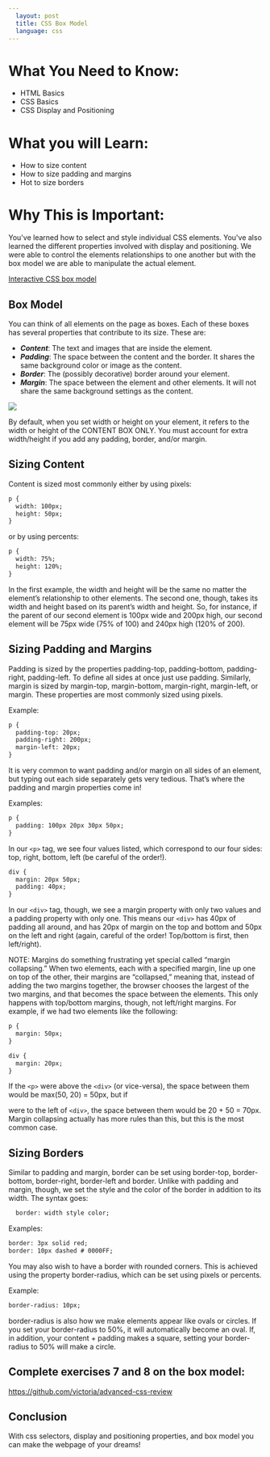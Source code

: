 ```yaml
---
  layout: post
  title: CSS Box Model
  language: css
---
```

# What You Need to Know:
+ HTML Basics
+ CSS Basics
+ CSS Display and Positioning

#  What you will Learn:
+ How to size content
+ How to size padding and margins
+ Hot to size borders

# Why This is Important:

You've learned how to select and style individual CSS elements. You've also learned the different properties involved with display and positioning. We were able to control the elements relationships to one another but with the box model we are able to manipulate the actual element.

[Interactive CSS box model](http://guyroutledge.github.io/box-model/)

## Box Model
You can think of all elements on the page as boxes. Each of these boxes has several properties that contribute to its size. These are:

+ ***Content***: The text and images that are inside the element.
+ ***Padding***: The space between the content and the border. It shares the same background color or image as the content.
+ ***Border***: The (possibly decorative) border around your element.
+ ***Margin***: The space between the element and other elements. It will not share the same background settings as the content.

<img src= "http://www.washington.edu/accesscomputing/webd2/student/unit3/images/boxmodel.gif">

By default, when you set width or height on your element, it refers to the width or height of the CONTENT BOX ONLY. You must account for extra width/height if you add any padding, border, and/or margin.

## Sizing Content
Content is sized most commonly either by using pixels:

```html
p {
  width: 100px;
  height: 50px;
}
```
or by using percents:

```html
p {
  width: 75%;
  height: 120%;
}
```
In the first example, the width and height will be the same no matter the element’s relationship to other elements.  The second one, though, takes its width and height based on its parent’s width and height. So, for instance, if the parent of our second element is 100px wide and 200px high, our second element will be 75px wide (75% of 100) and 240px high (120% of 200).

## Sizing Padding and Margins
Padding is sized by the properties padding-top, padding-bottom, padding-right, padding-left. To define all sides at once just use padding. Similarly, margin is sized by margin-top, margin-bottom, margin-right, margin-left, or margin. These properties are most commonly sized using pixels.

Example:

```html
p {
  padding-top: 20px;
  padding-right: 200px;
  margin-left: 20px;
}
```
It is very common to want padding and/or margin on all sides of an element, but typing out each side separately gets very tedious. That’s where the padding and margin properties come in!

Examples:

```html
p {
  padding: 100px 20px 30px 50px;
}
```
In our `<p>` tag, we see four values listed, which correspond to our four sides: top, right, bottom, left (be careful of the order!).

```html
div {
  margin: 20px 50px;
  padding: 40px;
}
```
 In our `<div>` tag, though, we see a margin property with only two values and a padding property with only one. This means our `<div>` has 40px of padding all around, and has 20px of margin on the top and bottom and 50px on the left and right (again, careful of the order! Top/bottom is first, then left/right).

NOTE: Margins do something frustrating yet special called “margin collapsing.” When two elements, each with a specified margin, line up one on top of the other, their margins are “collapsed,” meaning that, instead of adding the two margins together, the browser chooses the largest of the two margins, and that becomes the space between the elements. This only happens with top/bottom margins, though, not left/right margins. For example, if we had two elements like the following:

```html
p {
  margin: 50px;
}

div {
  margin: 20px;
}
```
If the `<p>` were above the `<div>` (or vice-versa), the space between them would be max(50, 20) = 50px, but if <p> were to the left of `<div>`, the space between them would be 20 + 50 = 70px.
Margin collapsing actually has more rules than this, but this is the most common case.

## Sizing Borders
Similar to padding and margin, border can be set using border-top, border-bottom, border-right, border-left and border. Unlike with padding and margin, though, we set the style and the color of the border in addition to its width.
The syntax goes:

```html
  border: width style color;
```
Examples:

```html
border: 3px solid red;
border: 10px dashed # 0000FF;
```
You may also wish to have a border with rounded corners. This is achieved using the property border-radius, which can be set using pixels or percents.

Example:

```html
border-radius: 10px;
```
border-radius is also how we make elements appear like ovals or circles. If you set your border-radius to 50%, it will automatically become an oval. If, in addition, your content + padding makes a square, setting your border-radius to 50% will make a circle.

## Complete exercises 7 and 8 on the box model:
https://github.com/victoria/advanced-css-review



## Conclusion
With css selectors, display and positioning properties, and box model you can make the webpage of your dreams!
